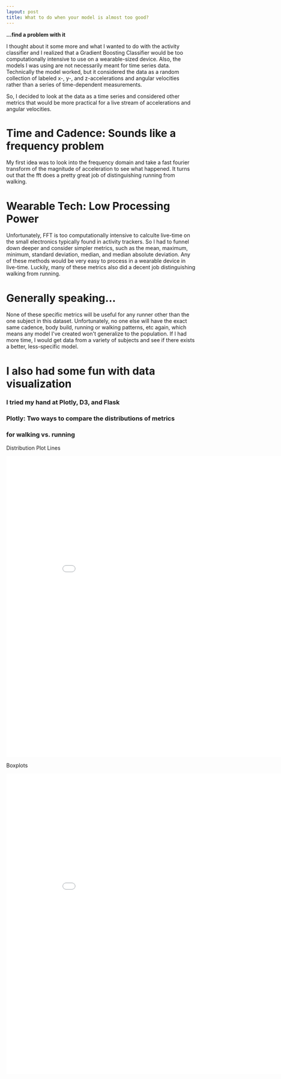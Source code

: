 ```yaml
---
layout: post
title: What to do when your model is almost too good?
---
```


**...find a problem with it** 
 
I thought about it some more and what I wanted to do with
the activity classifier and I realized that a Gradient Boosting
Classifier would be too computationally intensive to use on 
a wearable-sized device. Also, the models I was using are not
necessarily meant for time series data. Technically the model
worked, but it considered the data as a random collection of 
labeled x-, y-, and z-accelerations and angular velocities
rather than a series of time-dependent measurements.
 
So, I decided to look at the data as a time series and considered
other metrics that would be more practical for a live stream of
accelerations and angular velocities. 
 
# Time and Cadence: Sounds like a frequency problem

My first idea was to look into the frequency domain and take
a fast fourier transform of the magnitude of acceleration to
see what happened. It turns out that the fft does a pretty
great job of distinguishing running from walking.
 
# Wearable Tech: Low Processing Power
 
Unfortunately, FFT is too computationally intensive to calculte
live-time on the small electronics typically found in 
activity trackers. So I had to funnel down deeper and consider
simpler metrics, such as the mean, maximum, minimum, standard 
deviation, median, and median absolute deviation. Any of these
methods would be very easy to process in a wearable device in
live-time. Luckily, many of these metrics also did a decent job
distinguishing walking from running. 
 
# Generally speaking...

None of these specific metrics will be useful for any 
runner other than the one subject in this dataset. Unfortunately,
no one else will have the exact same cadence, body build, 
running or walking patterns, etc again, which means any model
I've created won't generalize to the population. If I had more
time, I would get data from a variety of subjects and see if 
there exists a better, less-specific model. 
 
# I also had some fun with data visualization
### I tried my hand at Plotly, D3, and Flask
 
### Plotly: Two ways to compare the distributions of metrics 
### for walking vs. running
 
 Distribution Plot Lines
<iframe width="900" height="800" frameborder="0" scrolling="no" src="//plot.ly/~badderc/11.embed"></iframe>

Boxplots
<iframe width="900" height="800" frameborder="0" scrolling="no" src="//plot.ly/~badderc/14.embed"></iframe>

